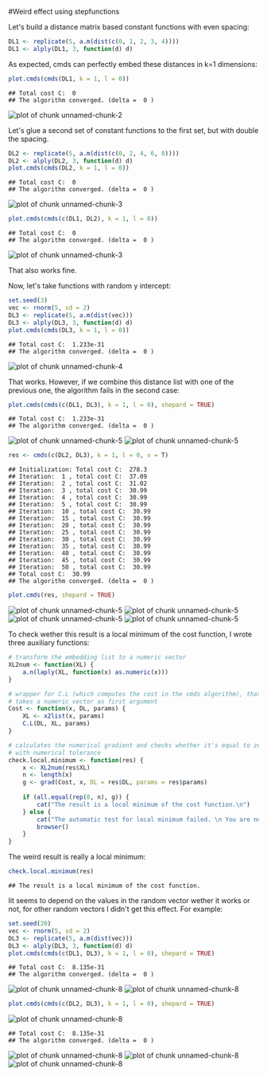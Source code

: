 #Weird effect using stepfunctions

Let's build a distance matrix based constant functions with even spacing:


```r
DL1 <- replicate(5, a.m(dist(c(0, 1, 2, 3, 4))))
DL1 <- alply(DL1, 3, function(d) d)
```

As expected, cmds can perfectly embed these distances in k=1 dimensions:

```r
plot.cmds(cmds(DL1, k = 1, l = 0))
```

```
## Total cost C:  0 
## The algorithm converged. (delta =  0 )
```

![plot of chunk unnamed-chunk-2](figure/unnamed-chunk-2.png) 


Let's glue a second set of constant functions to the first set, but with double the spacing.


```r
DL2 <- replicate(5, a.m(dist(c(0, 2, 4, 6, 8))))
DL2 <- alply(DL2, 3, function(d) d)
plot.cmds(cmds(DL2, k = 1, l = 0))
```

```
## Total cost C:  0 
## The algorithm converged. (delta =  0 )
```

![plot of chunk unnamed-chunk-3](figure/unnamed-chunk-31.png) 

```r
plot.cmds(cmds(c(DL1, DL2), k = 1, l = 0))
```

```
## Total cost C:  0 
## The algorithm converged. (delta =  0 )
```

![plot of chunk unnamed-chunk-3](figure/unnamed-chunk-32.png) 

That also works fine.

Now, let's take functions with random y intercept:

```r
set.seed(3)
vec <- rnorm(5, sd = 2)
DL3 <- replicate(5, a.m(dist(vec)))
DL3 <- alply(DL3, 3, function(d) d)
plot.cmds(cmds(DL3, k = 1, l = 0))
```

```
## Total cost C:  1.233e-31 
## The algorithm converged. (delta =  0 )
```

![plot of chunk unnamed-chunk-4](figure/unnamed-chunk-4.png) 

That works. However, if we combine this distance list with one of the previous one, the algorithm fails in the second case:

```r
plot.cmds(cmds(c(DL1, DL3), k = 1, l = 0), shepard = TRUE)
```

```
## Total cost C:  1.233e-31 
## The algorithm converged. (delta =  0 )
```

![plot of chunk unnamed-chunk-5](figure/unnamed-chunk-51.png) ![plot of chunk unnamed-chunk-5](figure/unnamed-chunk-52.png) 

```r
res <- cmds(c(DL2, DL3), k = 1, l = 0, v = T)
```

```
## Initialization: Total cost C:  278.3 
## Iteration:  1 , total cost C:  37.09 
## Iteration:  2 , total cost C:  31.02 
## Iteration:  3 , total cost C:  30.99 
## Iteration:  4 , total cost C:  30.99 
## Iteration:  5 , total cost C:  30.99 
## Iteration:  10 , total cost C:  30.99 
## Iteration:  15 , total cost C:  30.99 
## Iteration:  20 , total cost C:  30.99 
## Iteration:  25 , total cost C:  30.99 
## Iteration:  30 , total cost C:  30.99 
## Iteration:  35 , total cost C:  30.99 
## Iteration:  40 , total cost C:  30.99 
## Iteration:  45 , total cost C:  30.99 
## Iteration:  50 , total cost C:  30.99 
## Total cost C:  30.99 
## The algorithm converged. (delta =  0 )
```

```r
plot.cmds(res, shepard = TRUE)
```

![plot of chunk unnamed-chunk-5](figure/unnamed-chunk-53.png) ![plot of chunk unnamed-chunk-5](figure/unnamed-chunk-54.png) ![plot of chunk unnamed-chunk-5](figure/unnamed-chunk-55.png) ![plot of chunk unnamed-chunk-5](figure/unnamed-chunk-56.png) 

To check wether this result is a local minimum of the cost function, I wrote three auxiliary functions:

```r
# transform the embedding list to a numeric vector
XL2num <- function(XL) {
    a.n(laply(XL, function(x) as.numeric(x)))
}

# wrapper for C.L (which computes the cost in the cmds algorithm), that
# takes a numeric vector as first argument
Cost <- function(x, DL, params) {
    XL <- x2list(x, params)
    C.L(DL, XL, params)
}

# calculates the numerical gradient and checks whether it's equal to zero
# with numerical tolerance
check.local.minimum <- function(res) {
    x <- XL2num(res$XL)
    n <- length(x)
    g <- grad(Cost, x, DL = res$DL, params = res$params)
    
    if (all.equal(rep(0, n), g)) {
        cat("The result is a local minimum of the cost function.\n")
    } else {
        cat("The automatic test for local minimum failed. \n You are now in a browser to check the actual value of the numerical gradient, g.\n")
        browser()
    }
}
```

The weird result is really a local minimum:

```r
check.local.minimum(res)
```

```
## The result is a local minimum of the cost function.
```


Iit seems to depend on the values in the random vector wether it works or not, for other random vectors I didn't get this effect. For example:

```r
set.seed(20)
vec <- rnorm(5, sd = 2)
DL3 <- replicate(5, a.m(dist(vec)))
DL3 <- alply(DL3, 3, function(d) d)
plot.cmds(cmds(c(DL1, DL3), k = 1, l = 0), shepard = TRUE)
```

```
## Total cost C:  8.135e-31 
## The algorithm converged. (delta =  0 )
```

![plot of chunk unnamed-chunk-8](figure/unnamed-chunk-81.png) ![plot of chunk unnamed-chunk-8](figure/unnamed-chunk-82.png) 

```r
plot.cmds(cmds(c(DL2, DL3), k = 1, l = 0), shepard = TRUE)
```

![plot of chunk unnamed-chunk-8](figure/unnamed-chunk-83.png) 

```
## Total cost C:  8.135e-31 
## The algorithm converged. (delta =  0 )
```

![plot of chunk unnamed-chunk-8](figure/unnamed-chunk-84.png) ![plot of chunk unnamed-chunk-8](figure/unnamed-chunk-85.png) ![plot of chunk unnamed-chunk-8](figure/unnamed-chunk-86.png) 

